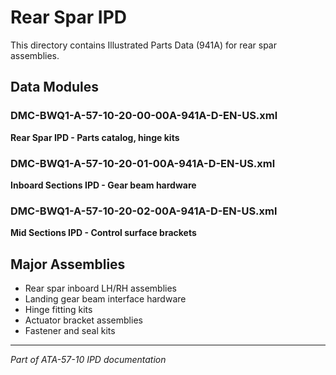# Rear Spar IPD

This directory contains Illustrated Parts Data (941A) for rear spar assemblies.

## Data Modules

### DMC-BWQ1-A-57-10-20-00-00A-941A-D-EN-US.xml
**Rear Spar IPD - Parts catalog, hinge kits**

### DMC-BWQ1-A-57-10-20-01-00A-941A-D-EN-US.xml
**Inboard Sections IPD - Gear beam hardware**

### DMC-BWQ1-A-57-10-20-02-00A-941A-D-EN-US.xml
**Mid Sections IPD - Control surface brackets**

## Major Assemblies

- Rear spar inboard LH/RH assemblies
- Landing gear beam interface hardware
- Hinge fitting kits
- Actuator bracket assemblies
- Fastener and seal kits

---

*Part of ATA-57-10 IPD documentation*
